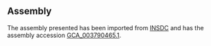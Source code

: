 
Assembly
--------

The assembly presented has been imported from 
[INSDC](http://www.insdc.org) and has the assembly accession
[GCA\_003790465.1](http://www.ebi.ac.uk/ena/data/view/GCA_003790465.1).

